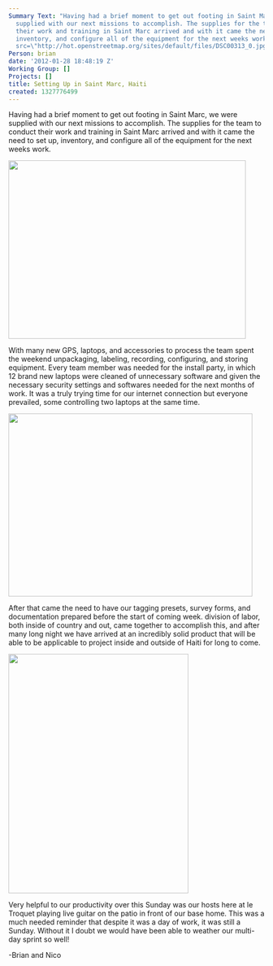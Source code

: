 ```yaml
---
Summary Text: "Having had a brief moment to get out footing in Saint Marc, we were
  supplied with our next missions to accomplish. The supplies for the team to conduct
  their work and training in Saint Marc arrived and with it came the need to set up,
  inventory, and configure all of the equipment for the next weeks work.\r\n\r\n<img
  src=\"http://hot.openstreetmap.org/sites/default/files/DSC00313_0.jpg\" />\r\n\r\n"
Person: brian
date: '2012-01-28 18:48:19 Z'
Working Group: []
Projects: []
title: Setting Up in Saint Marc, Haiti
created: 1327776499
---
```

<p>Having had a brief moment to get out footing in Saint Marc, we were supplied with our next missions to accomplish. The supplies for the team to conduct their work and training in Saint Marc arrived and with it came the need to set up, inventory, and configure all of the equipment for the next weeks work.&nbsp;<!--break--></p><p><img class="image-large" src="/sites/default/files/styles/large/public/DSC00313_0_0.jpg?itok=tj1D2dq_" alt="" height="351" width="467"></p><p>With many new GPS, laptops, and accessories to process the team spent the weekend unpackaging, labeling, recording, configuring, and storing equipment. Every team member was needed for the install party, in which 12 brand new laptops were cleaned of unnecessary software and given the necessary security settings and softwares needed for the next months of work. It was a truly trying time for our internet connection but everyone prevailed, some controlling two laptops at the same time.&nbsp;</p><p><img class="image-large" src="/sites/default/files/styles/large/public/DSC00316_1_0.jpg?itok=Xo8FaYpF" alt="" height="360" width="480"></p><p>After that came the need to have our tagging presets, survey forms, and documentation prepared before the start of coming week. division of labor, both inside of country and out, came together to accomplish this, and after many long night we have arrived at an incredibly solid product that will be able to be applicable to project inside and outside of Haiti for long to come.&nbsp;</p><p><img class="image-large" src="/sites/default/files/styles/large/public/DSC00280_0_0.jpg?itok=V1odPECB" alt="" height="471" width="354"></p><p>Very helpful to our productivity over this Sunday was our hosts here at le Troquet playing live guitar on the patio in front of our base home. This was a much needed reminder that despite it was a day of work, it was still a Sunday. Without it I doubt we would have been able to weather our multi-day sprint so well!</p><p>-Brian and Nico</p>
